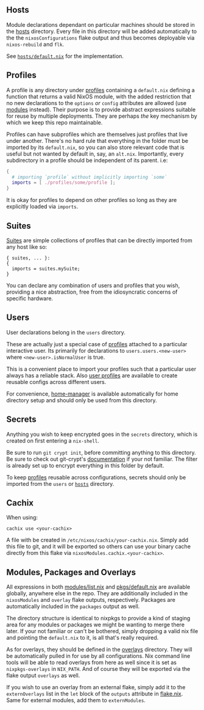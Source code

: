 ## Hosts
Module declarations dependant on particular machines should be stored in the
[hosts](hosts) directory. Every file in this directory will be added automatically
to the the `nixosConfigurations` flake output and thus becomes deployable via
`nixos-rebuild` and `flk`.

See [`hosts/default.nix`](hosts/default.nix) for the implementation.

## Profiles
A profile is any directory under [profiles](profiles) containing a `default.nix`
defining a function that returns a valid NixOS module, with the added restriction
that no new declarations to the `options` _or_ `config` attributes are allowed
(use [modules](modules) instead). Their purpose is to provide abstract
expressions suitable for reuse by multiple deployments. They are perhaps _the_
key mechanism by which we keep this repo maintainable.

Profiles can have subprofiles which are themselves just profiles that live under
another. There's no hard rule that everything in the folder must be imported by
its `default.nix`, so you can also store relevant code that is useful but not
wanted by default in, say, an `alt.nix`. Importantly, every subdirectory in a
profile should be independent of its parent. i.e:

```nix
{
  # importing `profile` without implicitly importing `some`
  imports = [ ./profiles/some/profile ];
}
```

It is okay for profiles to depend on other profiles so long as they are
explicitly loaded via `imports`.

## Suites

[Suites](./suites/default.nix) are simple collections of profiles that can be
directly imported from any host like so:
```
{ suites, ... }:
{
  imports = suites.mySuite;
}
```

You can declare any combination of users and profiles that you wish, providing
a nice abstraction, free from the idiosyncratic concerns of specific hardware.

## Users
User declarations belong in the `users` directory.

These are actually just a special case of [profiles](#profiles) attached to
a particular interactive user. Its primarily for declarations to
`users.users.<new-user>` where `<new-user>.isNormalUser` is true.

This is a convenient place to import your profiles such that a particular user
always has a reliable stack. Also [user profiles](./users/profiles) are
available to create reusable configs across different users.

For convenience, [home-manager][home-manager] is available automatically for
home directory setup and should only be used from this directory.

## Secrets
Anything you wish to keep encrypted goes in the `secrets` directory, which is
created on first entering a `nix-shell`.

Be sure to run `git crypt init`, before committing anything to this directory.
Be sure to check out git-crypt's [documentation](https://github.com/AGWA/git-crypt)
if your not familiar. The filter is already set up to encrypt everything in this
folder by default.

To keep [profiles](profiles) reusable across configurations, secrets should
only be imported from the `users` or [`hosts`](hosts) directory.

## Cachix
When using:
```
cachix use <your-cachix>
```
A file with be created in `/etc/nixos/cachix/your-cachix.nix`. Simply add this
file to git, and it will be exported so others can use your binary cache
directly from this flake via `nixosModules.cachix.<your-cachix>`.


## Modules, Packages and Overlays
All expressions in both [modules/list.nix](modules/list.nix) and
[pkgs/default.nix](pkgs/default.nix) are available globally, anywhere else in the
repo. They are additionally included in the `nixosModules` and `overlay` flake
outputs, respectively. Packages are automatically included in the `packages`
output as well.

The directory structure is identical to nixpkgs to provide a kind of staging area
for any modules or packages we might be wanting to merge there later. If your not
familiar or can't be bothered, simply dropping a valid nix file and pointing the
`default.nix` to it, is all that's really required.

As for overlays, they should be defined in the [overlays](overlays) directory.
They will be automatically pulled in for use by all configurations. Nix command
line tools will be able to read overlays from here as well since it is set as
`nixpkgs-overlays` in `NIX_PATH`. And of course they will be exported via the
flake output `overlays` as well.

If you wish to use an overlay from an external flake, simply add it to the
`externOverlays` list in the `let` block of the `outputs` attribute in
[flake.nix](flake.nix). Same for external modules, add them to `externModules`.

[home-manager]: https://github.com/nix-community/home-manager
